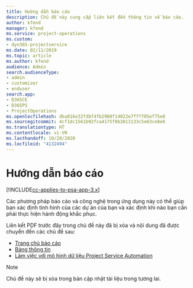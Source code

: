 ```yaml
---
title: Hướng dẫn báo cáo
description: Chủ đề này cung cấp liên kết đến thông tin về báo cáo.
author: kfend
manager: kfend
ms.service: project-operations
ms.custom:
- dyn365-projectservice
ms.date: 02/11/2019
ms.topic: article
ms.author: kfend
audience: Admin
search.audienceType:
- admin
- customizer
- enduser
search.app:
- D365CE
- D365PS
- ProjectOperations
ms.openlocfilehash: dba816e32fdbf4fb2988f14022e7fff705ef75e8
ms.sourcegitcommit: 4cf1dc1561b92fca4175f0b3813133c5e63ce8e6
ms.translationtype: HT
ms.contentlocale: vi-VN
ms.lasthandoff: 10/28/2020
ms.locfileid: "4132494"
---
```

# <a name="reporting-guide"></a>Hướng dẫn báo cáo

[!INCLUDE[cc-applies-to-psa-app-3.x](../../includes/cc-applies-to-psa-app-3x.md)]

Các phương pháp báo cáo và công nghệ trong ứng dụng này có thể giúp bạn xác định tình hình của các dự án của bạn và xác định khi nào bạn cần phải thực hiện hành động khắc phục. 

Liên kết PDF trước đây trong chủ đề này đã bị xóa và nội dung đã được chuyển đến các chủ đề sau:

- [Trang chủ báo cáo](../reports-reporting-dynamics-365-project-service.md)
- [Bảng thông tin](../reports-dashboards.md)
- [Làm việc với mô hình dữ liệu Project Service Automation](../reports-working-project-service-data-model.md)

> [!NOTE]
> Chủ đề này sẽ bị xóa trong bản cập nhật tài liệu trong tương lai. 
